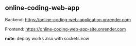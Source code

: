 ## online-coding-web-app

Backend:
 https://online-coding-web-application.onrender.com
 
Frontend:
 https://online-coding-web-app-site.onrender.com

**note**: deploy works also with sockets now
